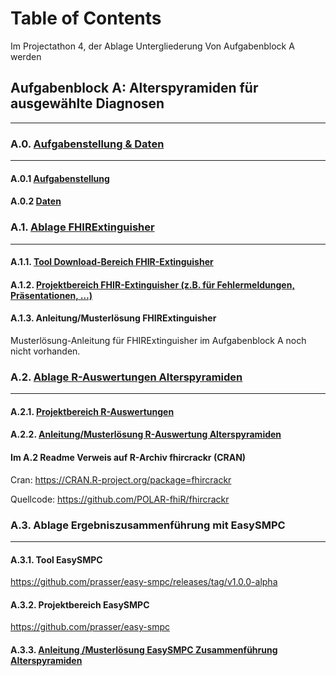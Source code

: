 # Table of Contents 
Im Projectathon 4, der Ablage Untergliederung Von Aufgabenblock A werden

## Aufgabenblock A: Alterspyramiden für ausgewählte Diagnosen
--- 

### A.0.            [Aufgabenstellung & Daten](../Aufgabenblock_A/a_0_aufgabenstellung_und_daten/) 
---

#### A.0.1           [Aufgabenstellung](../Aufgabenblock_A/a_0_aufgabenstellung_und_daten/)

#### A.0.2           [Daten](../Aufgabenblock_A/a_0_aufgabenstellung_und_daten/)


### A.1.            [Ablage FHIRExtinguisher](../Aufgabenblock_A/a_1_ablage_fhirextinguisher/)
 
--- 
#### A.1.1.          [Tool Download-Bereich FHIR-Extinguisher](https://imigitlab.uni-muenster.de/published/fhirextinguisher/-/releases)
 


#### A.1.2.          [Projektbereich FHIR-Extinguisher (z.B. für Fehlermeldungen, Präsentationen, …)](../Aufgabenblock_A/a_1_ablage_fhirextinguisher/a_1_2_projektbereich/)


#### A.1.3.          Anleitung/Musterlösung FHIRExtinguisher

Musterlösung-Anleitung für FHIRExtinguisher im Aufgabenblock A noch nicht vorhanden.

### A.2.            [Ablage R-Auswertungen Alterspyramiden](../Aufgabenblock_A/a_2_ablage_zur_alterspyramiden/) 
--- 

#### A.2.1.          [Projektbereich R-Auswertungen](../Aufgabenblock_A/a_2_ablage_zur_alterspyramiden/a_2_1_projektbereich/)

#### A.2.2.          [Anleitung/Musterlösung R-Auswertung Alterspyramiden](../Aufgabenblock_A/a_2_ablage_zur_alterspyramiden/a_2_2_musterlösung_r_auswertung/)


#### Im A.2 Readme Verweis auf R-Archiv fhircrackr (CRAN)
Cran: <https://CRAN.R-project.org/package=fhircrackr>

Quellcode: <https://github.com/POLAR-fhiR/fhircrackr>
### A.3.             Ablage Ergebniszusammenführung mit EasySMPC 
--- 
#### A.3.1.          Tool EasySMPC 

<https://github.com/prasser/easy-smpc/releases/tag/v1.0.0-alpha>

#### A.3.2.          Projektbereich EasySMPC

<https://github.com/prasser/easy-smpc> 

#### A.3.3.          [Anleitung /Musterlösung EasySMPC Zusammenführung Alterspyramiden](../Aufgabenblock_A/a_3_ablage_zur_ergebniszusammenfuehrung_mit_easysmpc/a_3_3_musterloesung_easysmpc/)

